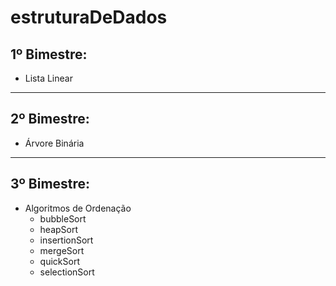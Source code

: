 # estruturaDeDados

## 1º Bimestre:
* Lista Linear

-----

## 2º Bimestre:
* Árvore Binária

----

## 3º Bimestre:
* Algoritmos de Ordenação
  * bubbleSort
  * heapSort
  * insertionSort
  * mergeSort
  * quickSort
  * selectionSort

